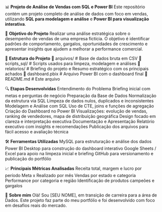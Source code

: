 📊 **Projeto de Análise de Vendas com SQL e Power BI**
Este repositório contém um projeto completo de análise de dados com foco em vendas, utilizando **SQL para modelagem e análise** e **Power BI para visualização interativa**.

🎯 **Objetivo do Projeto**
Realizar uma análise estratégica sobre o desempenho de vendas de uma empresa fictícia. O objetivo é identificar padrões de comportamento, gargalos, oportunidades de crescimento e apresentar insights que ajudem a melhorar a performance comercial.

🧱 **Estrutura do Projeto**
📁 arquivos/        # Base de dados bruta em CSV
📁 scripts_sql/     # Scripts usados para limpeza, modelagem e análises
📁 relatorios/      # Briefing do projeto e Resumo estratégico com os principais achados
📄 dashboard.pbix   # Arquivo Power BI com o dashboard final
📄 README.md        # Este arquivo


🔍 **Etapas Desenvolvidas**
Entendimento do Problema
Briefing inicial com metas e perguntas de negócio
Preparação da Base de Dados
Normalização da estrutura via SQL
Limpeza de dados nulos, duplicados e inconsistentes
Modelagem e Análise com SQL
Uso de CTE, joins e funções de agregação
Criação do Dashboard no Power BI
Visualizações: evolução de vendas, ranking de vendedores, mapa de distribuição geográfica
Design focado em clareza e interpretação executiva
Documentação e Apresentação
Relatório executivo com insights e recomendações
Publicação dos arquivos para fácil acesso e avaliação técnica

🛠️ **Ferramentas Utilizadas**
MySQL para estruturação e análise dos dados
Power BI Desktop para construção do dashboard interativo
Google Sheets / Excel para apoio na limpeza inicial e briefing
GitHub para versionamento e publicação do portfólio

📈 **Principais Métricas Analisadas**
Receita total, margem e lucro por período
Meta x Realizado por mês
Vendas por estado e categoria
Performance por categoria e região
Identificação de produtos campeões e gargalos

🤝 **Sobre mim**
Olá! Sou [SEU NOME], em transição de carreira para a área de Dados.
Este projeto faz parte do meu portfólio e foi desenvolvido com foco em desafios reais do mercado.

